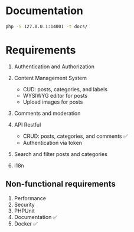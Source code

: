 # Documentation

```bash
php -S 127.0.0.1:14001 -t docs/
```

# Requirements

1. Authentication and Authorization

2. Content Management System
   - CUD: posts, categories, and labels
   - WYSIWYG editor for posts
   - Upload images for posts
3. Comments and moderation
4. API Restful 
   - CRUD: posts, categories, and comments ✅
   - Authentication via token
5. Search and filter posts and categories
6. i18n

## Non-functional requirements

1. Performance
2. Security
3. PHPUnit
4. Documentation ✅
5. Docker ✅
